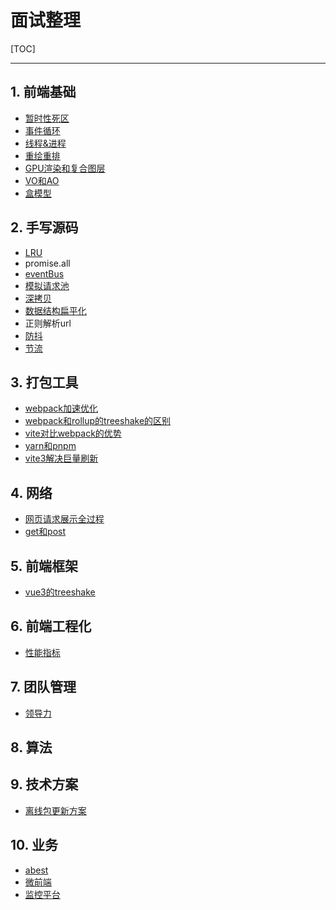 # 面试整理

[TOC]

---

## 1. 前端基础

- [暂时性死区](./src/common.md#let、const以及var的区别)
- [事件循环](../js&browser/并发模型-event_loop.md#宏任务和微任务)
- [线程&进程](../js&browser/现代浏览器.md#进程)
- [重绘重排](./src/common.md#重绘和回流)
- [GPU渲染和复合图层](./src/common.md#GPU加速)
- [VO和AO](../js&browser/并发模型-event_loop.md#执行上下文和作用域链)
- [盒模型](./src/common.md#盒模型)

## 2. 手写源码

- [LRU](../algorithm/leetcode/双向链表-LRU缓存机制.js)
- promise.all
- [eventBus](./src/eventBus.js)
- [模拟请求池](./src/模拟节流请求.js)
- [深拷贝](./src/深拷贝.md)
- [数据结构扁平化](./src/扁平数据转树状结构.js)
- 正则解析url
- [防抖](./src/debounce.js)
- [节流](./src/throttle.js)

## 3. 打包工具

- [webpack加速优化](../webpack/README.md#加速优化)
- [webpack和rollup的treeshake的区别](../treeshake/README.md)
- [vite对比webpack的优势](../vue/README.md#vite)
- [yarn和pnpm](../npm&yarn/README.md#yarn&pnpm)
- [vite3解决巨量刷新](../vue/README.md#vite3对首次全量加载的优化)

## 4. 网络

- [网页请求展示全过程](../js&browser/页面过程与浏览器缓存.md#过程简述)
- [get和post](../js&browser/页面过程与浏览器缓存.md#GETvsPOST)

## 5. 前端框架

- [vue3的treeshake](../vue/vue3.md#treeshake)

## 6. 前端工程化

- [性能指标](../career/APM.md#性能指标)

## 7. 团队管理

- [领导力](../career/领导力.md)

## 8. 算法



## 9. 技术方案

- [离线包更新方案](./src/common.md#移动端离线包)

## 10. 业务

- [abest](../career/ab实验.md)
- [微前端](../microservice/微前端.md)
- [监控平台](../career/前端埋点和监控方案.md)

